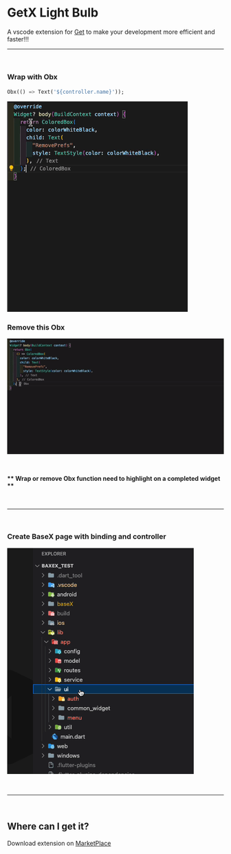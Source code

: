 # GetX Light Bulb

A vscode extension for [Get](https://pub.dev/packages/get) to make your development more efficient and faster!!!
<br />

***
<br />

### Wrap with Obx
```dart
Obx(() => Text('${controller.name}'));
```
![demo](https://raw.githubusercontent.com/haolun1996/GetX-Light-Bulb/main/example/gif/wrap-obx.gif)

### Remove this Obx
![demo](https://raw.githubusercontent.com/haolun1996/GetX-Light-Bulb/main/example/gif/remove-obx.gif)

<br />

__** Wrap or remove Obx function need to highlight on a completed widget **__

<br />

***

<br />

### Create BaseX page with binding and controller
![demo](https://raw.githubusercontent.com/haolun1996/GetX-Light-Bulb/main/example/gif/create-base-x-page.gif)

<br />

***
<br />

## Where can I get it?
Download extension on [MarketPlace](https://marketplace.visualstudio.com/items?itemName=HyLun.getx-light-bulb)